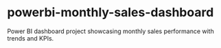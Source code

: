 # powerbi-monthly-sales-dashboard
Power BI dashboard project showcasing monthly sales performance with trends and KPIs.
